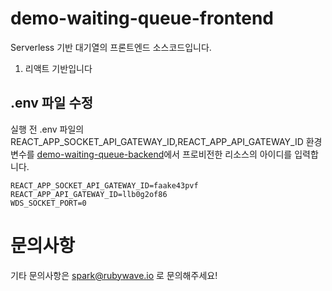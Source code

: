 # demo-waiting-queue-frontend
Serverless 기반 대기열의 프론트엔드 소스코드입니다.
1. 리액트 기반입니다
   
## .env 파일 수정
실행 전 .env 파일의 REACT_APP_SOCKET_API_GATEWAY_ID,REACT_APP_API_GATEWAY_ID 환경변수를 
[demo-waiting-queue-backend](https://github.com/spark323/slsberry)에서 프로비전한 리소스의 아이디를 입력합니다. 

```
REACT_APP_SOCKET_API_GATEWAY_ID=faake43pvf
REACT_APP_API_GATEWAY_ID=llb0g2of86
WDS_SOCKET_PORT=0
```

# 문의사항
기타 문의사항은 spark@rubywave.io 로 문의해주세요!
